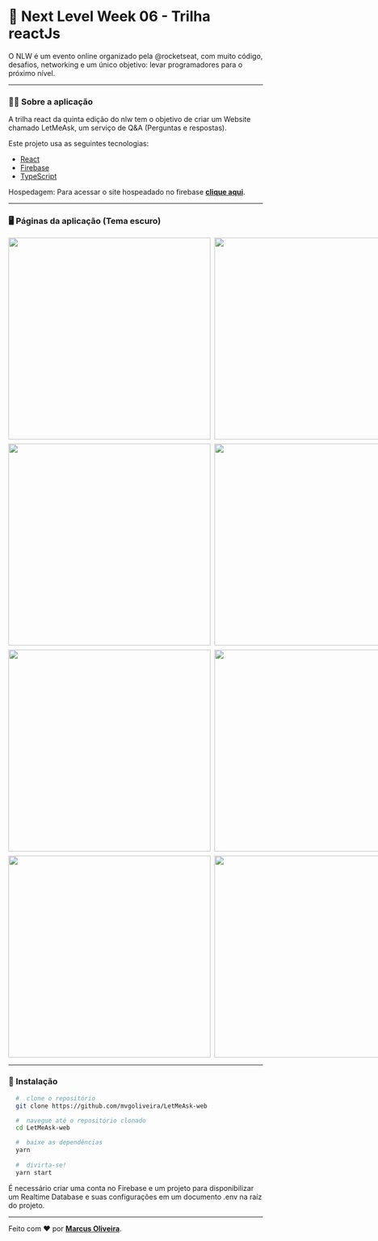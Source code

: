 # :rocket: Next Level Week 06 - Trilha reactJs
O NLW é um evento online organizado pela @rocketseat, com muito código, desafios, networking e um único objetivo: levar programadores para o próximo nível.
 
 ---

### :man_technologist: Sobre a aplicação

A trilha react da quinta edição do nlw tem o objetivo de criar um Website chamado LetMeAsk, um serviço de Q&A (Perguntas e respostas).

Este projeto usa as seguintes tecnologias:

- [React](https://reactjs.org)
- [Firebase](https://firebase.google.com/)
- [TypeScript](https://www.typescriptlang.org/)

Hospedagem: Para acessar o site hospeadado no firebase **[clique aqui](https://letmeask-marcus.web.app)**.

---

### :desktop_computer: Páginas da aplicação (Tema escuro)
<div style="display: grid; grid-template-columns: 1fr 1fr; grid-gap: 8px">
 <img style="min-width: 300px;" src="https://user-images.githubusercontent.com/53785487/126038110-758e35c9-7188-4326-bc2c-a80145e1bde4.png" width="400px"/>
 <img style="min-width: 300px;" src="https://user-images.githubusercontent.com/53785487/126038125-5646c593-5d4d-4449-a9e2-feda56677bbf.png" width="400px"/>
 <img style="min-width: 300px;" src="https://user-images.githubusercontent.com/53785487/126038139-4892d9bc-186b-48e6-8e56-366d924a6318.png" width="400px"/>
 <img style="min-width: 300px;" src="https://user-images.githubusercontent.com/53785487/126038192-e6fe612f-367f-4369-bd5c-2b5c729ecb17.png" width="400px"/>
 <img style="min-width: 300px;" src="https://user-images.githubusercontent.com/53785487/126038204-d8c5e818-4b75-479d-a138-0d869a44f4d1.png" width="400px"/>
 <img style="min-width: 300px;" src="https://user-images.githubusercontent.com/53785487/126038228-236b925b-5cd8-448b-938a-0f19141c1ec5.png" width="400px"/>
  <img style="min-width: 300px;" src="https://user-images.githubusercontent.com/53785487/126038249-fda3295b-5a90-4bcf-aa47-df52716900c5.png" width="400px"/>
 <img style="min-width: 300px;" src="https://user-images.githubusercontent.com/53785487/126038278-62c9b5a2-dbcb-4923-941e-093c1dc0735e.png" width="400px"/>

</div>

---

### 📁 Instalação

```bash
  #  clone o repositório
  git clone https://github.com/mvgoliveira/LetMeAsk-web

  #  navegue até o repositório clonado
  cd LetMeAsk-web

  #  baixe as dependências
  yarn
 
  #  divirta-se!
  yarn start
```

É necessário criar uma conta no Firebase e um projeto para disponibilizar um Realtime Database e suas configurações em um documento .env na raíz do projeto.

<hr>

Feito com :hearts: por **[Marcus Oliveira](https://www.linkedin.com/in/marcus-oliveira-3b92011a7/)**.
